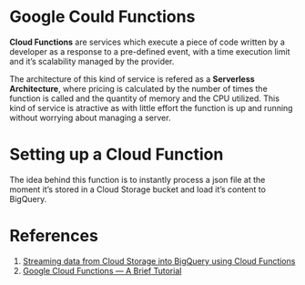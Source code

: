 # Google Could Functions
__Cloud Functions__ are services which execute a piece of code  written by a developer as a response to a pre-defined event, with a time execution limit and it’s scalability managed by the provider. 

The architecture of this kind of service is refered as a __Serverless Architecture__, where pricing is calculated by the number of times the function is called and the quantity of memory and the CPU utilized. This kind of service is atractive as with little effort the function is up and running without worrying about managing a server. 

# Setting up a Cloud Function
The idea behind this function is to instantly process a json file at the moment it’s stored in a Cloud Storage bucket and load it’s content to BigQuery.

# References
1. [Streaming data from Cloud Storage into BigQuery using Cloud Functions](https://cloud.google.com/architecture/streaming-data-from-cloud-storage-into-bigquery-using-cloud-functions)
2. [Google Cloud Functions — A Brief Tutorial](https://medium.com/geekculture/google-cloud-functions-a-brief-tutorial-de07d8945b01)